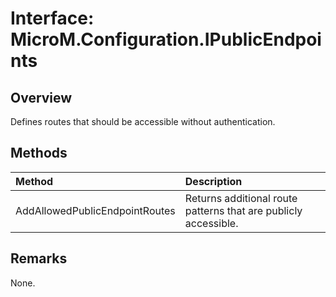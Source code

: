 # Interface: MicroM.Configuration.IPublicEndpoints
## Overview
Defines routes that should be accessible without authentication.

## Methods
| Method | Description |
|:------------|:-------------|
| AddAllowedPublicEndpointRoutes | Returns additional route patterns that are publicly accessible. |

## Remarks
None.

